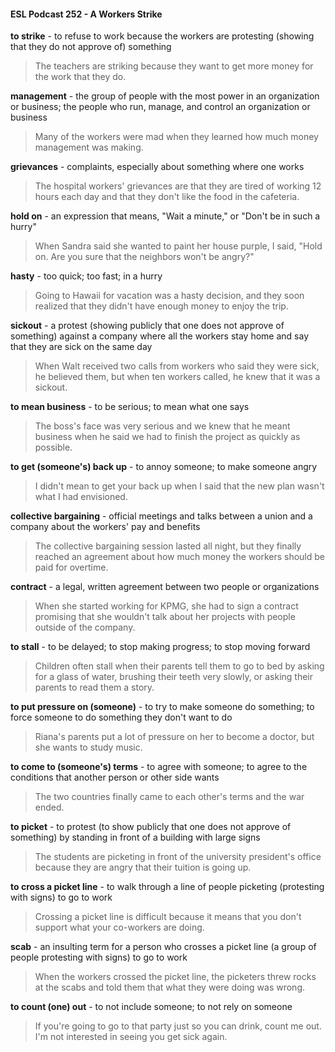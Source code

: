 #### ESL Podcast 252 - A Workers Strike

**to strike** - to refuse to work because the workers are protesting (showing that
they do not approve of) something

> The teachers are striking because they want to get more money for the work
that they do.

**management** - the group of people with the most power in an organization or
business; the people who run, manage, and control an organization or business

> Many of the workers were mad when they learned how much money
management was making.

**grievances** - complaints, especially about something where one works

> The hospital workers' grievances are that they are tired of working 12 hours
each day and that they don't like the food in the cafeteria.

**hold on** - an expression that means, "Wait a minute," or "Don't be in such a
hurry"

> When Sandra said she wanted to paint her house purple, I said, "Hold on. Are
you sure that the neighbors won't be angry?"

**hasty** - too quick; too fast; in a hurry

> Going to Hawaii for vacation was a hasty decision, and they soon realized that
they didn't have enough money to enjoy the trip.

**sickout** - a protest (showing publicly that one does not approve of something)
against a company where all the workers stay home and say that they are sick
on the same day

> When Walt received two calls from workers who said they were sick, he
believed them, but when ten workers called, he knew that it was a sickout.

**to mean business** - to be serious; to mean what one says

> The boss's face was very serious and we knew that he meant business when
he said we had to finish the project as quickly as possible.

**to get (someone's) back up** - to annoy someone; to make someone angry

> I didn't mean to get your back up when I said that the new plan wasn't what I
had envisioned.

**collective bargaining** - official meetings and talks between a union and a
company about the workers' pay and benefits

> The collective bargaining session lasted all night, but they finally reached an
agreement about how much money the workers should be paid for overtime.

**contract** - a legal, written agreement between two people or organizations

> When she started working for KPMG, she had to sign a contract promising that
she wouldn't talk about her projects with people outside of the company.

**to stall** - to be delayed; to stop making progress; to stop moving forward

> Children often stall when their parents tell them to go to bed by asking for a
glass of water, brushing their teeth very slowly, or asking their parents to read
them a story.

**to put pressure on (someone)** - to try to make someone do something; to force
someone to do something they don't want to do

> Riana's parents put a lot of pressure on her to become a doctor, but she wants
to study music.

**to come to (someone's) terms** - to agree with someone; to agree to the
conditions that another person or other side wants

> The two countries finally came to each other's terms and the war ended.

**to picket** - to protest (to show publicly that one does not approve of something)
by standing in front of a building with large signs

> The students are picketing in front of the university president's office because
they are angry that their tuition is going up.

**to cross a picket line** - to walk through a line of people picketing (protesting
with signs) to go to work

> Crossing a picket line is difficult because it means that you don't support what
your co-workers are doing.

**scab** - an insulting term for a person who crosses a picket line (a group of
people protesting with signs) to go to work

> When the workers crossed the picket line, the picketers threw rocks at the
scabs and told them that what they were doing was wrong.

**to count (one) out** - to not include someone; to not rely on someone

> If you're going to go to that party just so you can drink, count me out. I'm not
interested in seeing you get sick again.


